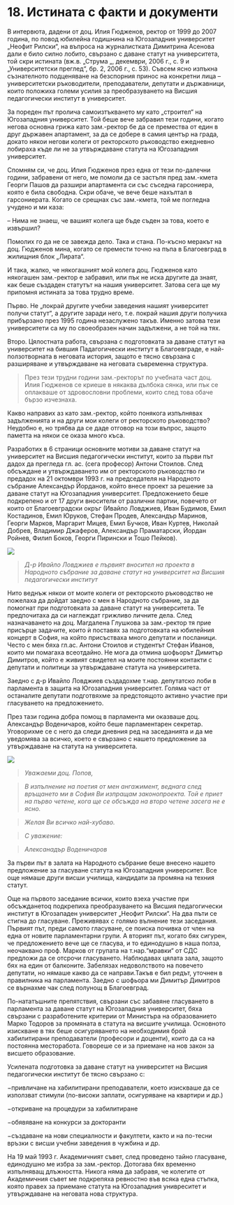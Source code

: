 # 18. Истината с факти и документи

В интервюта, дадени от доц. Илия Гюдженов, ректор от 1999 до 2007 година, по
повод юбилейна годишнина на Югозападния университет „Неофит Рилски“, на въпроса
на журналистката Димитрина Асенова дали е било силно лобито, свързано с даване
статут на университета, той скри истината (вж.в. „Струма „, декември, 2006 г.,
с. 9 и „Университетски преглед“, бр. 2, 2006 г., с. 53). Съвсем ясно изпъкна
съзнателното подценяване на безспорния принос на конкретни лица – университетски
ръководители, преподаватели, депутати и държавници, които положиха големи усилия
за преобразуването на Висшия педагогически институт в университет.

За пореден път пролича самоизтъкването му като „строител“ на Югозападния
университет. Той беше вече забравил тези години, когато негова основна грижа
като зам.-ректор бе да се премества от един в друг държавен апартамент, за да се
добере в самия център на града, докато някои негови колеги от ректорското
ръководство ежедневно лобираха къде ли не за утвърждаване статута на Югозападния
университет.

Спомням си, че доц. Илия Гюдженов през една от тези по-далечни години, забравени
от него, ме помоли да се застъпя пред зам.-кмета Георги Пашов да разшири
апартамента си със съседна гарсониера, която е била свободна. Скри обаче, че
вече беше нахълтал в гарсониерата. Когато се срещнах със зам.-кмета, той ме
погледна учудено и ми каза:

– Нима не знаеш, че вашият колега ще бъде съден за това, което е извършил?

Помолих го да не се завежда дело. Така и стана. По-късно меракът на доц.
Гюдженов мина, когато се премести точно на пъпа в Благоевград в жилищния блок
„Лирата“.

И така, жалко, че някогашният мой колега доц. Гюдженов като някогашен
зам.-ректор е забравил, или пък не иска другите да знаят, как беше създаден
статутът на нашия университет. Затова сега ще му припомня истината за това
трудно време.

Първо. Не „покрай другите учебни заведения нашият университет получи статут“, а
другите заради него, т.е. покрай нашия други получиха прибързано през 1995
година незаслужено такъв. Именно затова тези университети са му по своеобразен
начин задължени, а не той на тях.

Второ. Цялостната работа, свързана с подготовката за даване статут на
университет на бившия Падагогически институт в Благоевграде, е най-ползотворната
в неговата история, защото е тясно свързана с разширяване и утвърждаване на
неговата съвременна структура.

>   През тези трудни години зам.-ректорът по учебната част доц. Илия Гюдженов се
>   криеше в някаква дълбока сянка, или пък се оплакваше от здровословни
>   проблеми, които след това обаче бързо изчезнаха.

Какво направих аз като зам.-ректор, който понякога изпълнявах задълженията и на
други мои колеги от ректорското ръководство? Неудобно е, но трябва да се даде
отговор на този въпрос, защото паметта на някои се оказа много къса.

Разработих в 6 страници основните мотиви за даване статут на университет на
Висшия педагогически институт, които за първи път дадох да прегледа гл. ас.
(сега професор) Антони Стоилов. След обсъждане и утвърждаването им от
ректорското ръководство ги предадох на 21 октомври 1993 г. на председателя на
Народното събрание Александър Йорданов, който внесе проект за решение за даване
статут на Югозападния университет. Предложението беше подкрепено и от 17 други
вносители от различни партии, повечето от които от Благоевградски окръг (Ивайло
Ловджиев, Иван Будимов, Емил Костадинов, Емил Юруков, Стефан Продев, Александър
Маринов, Георги Марков, Маргарит Мицев, Емил Бучков, Иван Куртев, Николай
Добрев, Владимир Джаферов, Александър Праматарски, Йордан Ройнев, Филип Боков,
Георги Пирински и Тошо Пейков).

![](media/d1ace5f03c24b2ce9dda3ef811eb85a0.png)

>   *Д-р Ивайло Ловджиев е първият вносител на проекта в Народното събрание за
>   даване статут на университет на Висшия педагогически институт*

Нито веднъж някои от моите колеги от ректорското ръководство не пожелаха да
дойдат заедно с мен в Народното събрание, за да помогнат при подготовката за
даване статут на университета. Те предпочитаха да си наглеждат грижливо личните
дела. След назначаването на доц. Магдалена Глушкова за зам.-ректор тя прие
присърце задачите, които ѝ поставях за подготовката на юбилейния концерт в
София, на който присъстваха много депутати и посланици. Често с мен бяха гл.ас.
Антони Стоилов и студентът Стефан Иванов, които ми помагаха всеотдайно. Не мога
да отмина шофьорът Димитър Димитров, който е живият свидетел на моите постоянни
контакти с депутати и политици за утвърждаване статута на университета.

Заедно с д-р Ивайло Ловджиев създадохме т.нар. депутатско лоби в парламента в
защита на Югозападния университет. Голяма част от останалите депутати
подготвяхме за предстоящото активно участие при гласуването на предложението.

През тази година добра помощ в парламента ми оказваше доц. Александър
Воденичаров, който беше парламентарен секретар. Уговорихме се с него да следи
дневния ред на заседанията и да ме уведомява за всичко, което е свързано с
нашето предложение за утвърждаване на статута на университета.

![](media/2c4ad8ba49918d2bd342ecd78a6e7f74.png)

>   *Уважаеми доц. Попов,*

>   *В изпълнение на поетия от мен ангажимент, веднага след връщането ми в София
>   Ви изпращам законопроекта. Той е приет на първо четене, кога ще се обсъжда
>   на второ четене засега не е ясно.*

>   *Желая Ви всичко най-хубаво.*

>   *С уважение:*

>   *Алексанадър Воденичаров*

За първи път в залата на Народното събрание беше внесено нашето предложение за
гласуване статута на Югозападния университет. Все още нямаше други висши
училища, кандидати за промяна на техния статут.

Още на първото заседание всички, които взеха участие при обсъжданетоq подкрепиха
преобразуването на Висшия педагогически институт в Югозападен университет
„Неофит Рилски“. На два пъти се стигна до гласуване. Преживявах с голямо
вълнение тези заседания. Първият път, преди самото гласуване, се поиска почивка
от член на една от новите парламентарни групи. А вторият път, когато бях
сигурен, че предложението вече ще се гласува, и то единодушно в наша полза,
неочаквано проф. Марков от групата на т.нар.“мравки“ от СДС предложи да се
отсрочи гласуването. Наблюдавах цялата зала, защото бях на един от балконите.
Забелязах недоволството на повечето депутати, но нямаше какво да се
направи.Такъв е бил редът, уточнен в правилника на парламента. Заедно с шофьора
ми Димитър Димитров се върнахме чак след полунощ в Благоевград.

По-нататъшните препятствия, свързани със забавяне гласуването в парламента за
даване статут на Югозападния университет, бяха свързани с разработените критерии
от Министъра на образованието Марко Тодоров за промяната в статута на висшите
училища. Основното изискване в тях беше осигуряването на необходимия брой
хабилитирани преподаватели (професори и доценти), които да са на постоянна
месторабота. Говореше се и за приемане на нов закон за висшето образование.

Усилената подготовка за даване статут на университет на Висшия педагогически
институт бе тясно свързано с:

&minus;привличане на хабилитирани преподаватели, което изискваше да се използват
    стимули (по-високи заплати, осигуряване на квартири и др.)

&minus;откриване на процедури за хабилитиране

&minus;обявяване на конкурси за докторанти

&minus;създаване на нови специалности и факултети, както и на по-тесни връзки с
    висши учебни заведения в чужбина и др.

На 19 май 1993 г. Академичният съвет, след проведено тайно гласуване, единодушно
ме избра за зам.-ректор. Дотогава бях временно изпълняващ длъжността. Никога
няма да забравя, че колегите от Академичния съвет ме подкрепяха ревностно във
всяка една стъпка, която правeх за приемане статута на Югозападния унивреситет и
утвърждаване на неговата нова структура.


